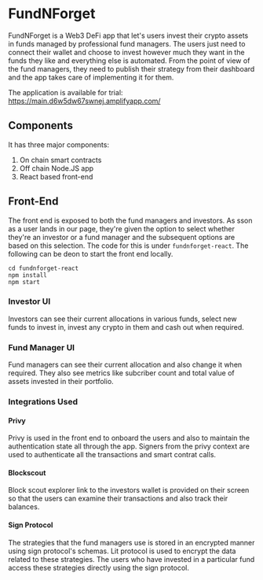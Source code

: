 # FundNForget
FundNForget is a Web3 DeFi app that let's users invest their crypto assets in funds managed by professional fund managers. The users just need to connect their wallet and choose to invest however much they want in the funds they like and everything else is automated. From the point of view of the fund managers, they need to publish their strategy from their dashboard and the app takes care of implementing it for them.

The application is available for trial: https://main.d6w5dw67swnej.amplifyapp.com/

## Components

It has three major components:
1. On chain smart contracts
2. Off chain Node.JS app
3. React based front-end

## Front-End

The front end is exposed to both the fund managers and investors. As sson as a user lands in our page, they're given the option to select whether they're an investor or a fund manager and the subsequent options are based on this selection. The code for this is under `fundnforget-react`. The following can be deon to start the front end locally.

```
cd fundnforget-react
npm install
npm start
```

### Investor UI

Investors can see their current allocations in various funds, select new funds to invest in, invest any crypto in them and cash out when required.

### Fund Manager UI

Fund managers can see their current allocation and also change it when required. They also see metrics like subcriber count and total value of assets invested in their portfolio.

### Integrations Used

#### Privy

Privy is used in the front end to onboard the users and also to maintain the authentication state all through the app. Signers from the privy context are used to authenticate all the transactions and smart contrat calls.

#### Blockscout

Block scout explorer link to the investors wallet is provided on their screen so that the users can examine their transactions and also track their balances.

#### Sign Protocol

The strategies that the fund managers use is stored in an encrypted manner using sign protocol's schemas. Lit protocol is used to encrypt the data related to these strategies. The users who have invested in a particular fund access these strategies directly using the sign protocol.
